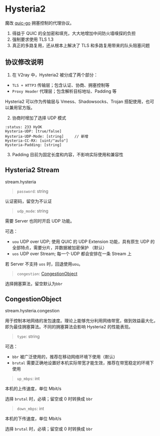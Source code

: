 # Hysteria2

魔改 [quic-go](https://github.com/quic-go/quic-go) 拥塞控制的代理协议。

1. 得益于 QUIC 的全加密和填充，大大地增加中间防火墙嗅探的负担
2. 强制要求使用 TLS 1.3
3. 真正的多路复用，还从根本上解决了 TLS 和多路复用带来的队头阻塞问题

## 协议修改说明

1. 在 V2ray 中，Hysteria2 被分成了两个部分：

- `TLS + HTTP3` 传输层；包含认证、协商、拥塞控制等
- `Proxy Header` 代理层；包含解析目标地址、Padding 等

Hysteria2 可以作为传输层与 Vmess、Shadowsocks、Trojan 搭配使用，也可以兼用官方版。

2. 协商时增加了选择 UDP 模式

```
:status: 233 HyOK
Hysteria-UDP: [true/false]
Hysteria-UDP-Mode: [string]     // 新增
Hysteria-CC-RX: [uint/"auto"]
Hysteria-Padding: [string]
```

3. Padding 目前为固定长度和内容，不影响实际使用和兼容性

## Hysteria2 Stream

stream.hysteria

> `password`: string

认证密码，留空为不认证

> `udp_mode`: string

需要 Server 也同时开启 UDP 功能。

可选：

- `uou` UDP over UDP; 使用 QUIC 的 UDP Extension 功能，具有原生 UDP 的全部特点，需要分片，并数据被加密保护 （默认）
- `uos` UDP over Stream; 每一个 UDP 都会安排在一条 Stream 上

若 Server 不支持 `uos` 时，回退使用`uou`。

> `congestion`: [CongestionObject](#CongestionObject)

选择拥塞算法，留空默认为`bbr`

## CongestionObject

stream.hysteria.congestion

用于控制本地网络的发包速度。理论上能够充分利用网络带宽，做到效益最大化，即为最佳拥塞算法。不同的拥塞算法会影响 Hysteria2 的性能表现。

> `type`: string

可选：

- `bbr` 被广泛使用的，推荐在移动网络环境下使用（默认)
- `brutal` 需要正确地设置好本机实际带宽才能生效，推荐在带宽稳定的环境下使用

> `up_mbps`: int

本机的上传速度，单位 Mbit/s

选择 `brutal` 时，必填；留空或 0 时转换成 `bbr`

> `down_mbps`: int

本机的下传速度，单位 Mbit/s

选择 `brutal` 时，必填；留空或 0 时转换成 `bbr`
